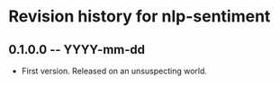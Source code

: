 # Revision history for nlp-sentiment

## 0.1.0.0 -- YYYY-mm-dd

* First version. Released on an unsuspecting world.
